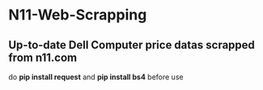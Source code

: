 # N11-Web-Scrapping

## Up-to-date Dell Computer price datas scrapped from n11.com

do <b>pip install request</b> and
<b>pip install bs4</b> before use
